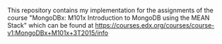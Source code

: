 This repository contains my implementation for the assignments of the 
course "MongoDBx: M101x Introduction to MongoDB using the MEAN Stack"
which can be found at 
https://courses.edx.org/courses/course-v1:MongoDBx+M101x+3T2015/info
